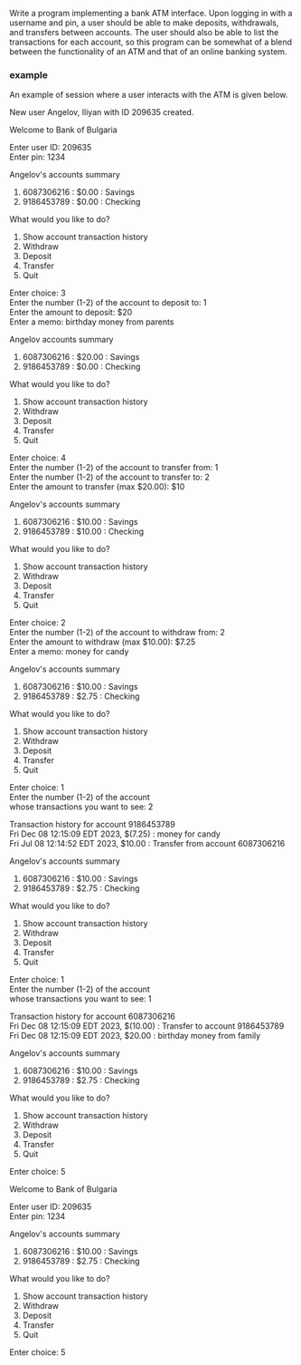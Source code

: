 Write a program implementing a bank ATM interface. Upon logging in with a 
username and pin, a user should be able to make deposits, withdrawals, and 
transfers between accounts. The user should also be able to list the 
transactions for each account, so this program can be somewhat of a blend 
between the functionality of an ATM and that of an online banking system.

### example ###
An example of session where a user interacts with the ATM is given below.

New user Angelov, Iliyan with ID 209635 created.  
  
  
Welcome to Bank of Bulgaria  
  
Enter user ID: 209635  
Enter pin: 1234  
  
  
Angelov's accounts summary  
1) 6087306216 : $0.00 : Savings  
2) 9186453789 : $0.00 : Checking  
  
What would you like to do?  
  1) Show account transaction history  
  2) Withdraw  
  3) Deposit  
  4) Transfer  
  5) Quit  
  
Enter choice: 3  
Enter the number (1-2) of the account to deposit to: 1  
Enter the amount to deposit: $20  
Enter a memo: birthday money from parents  
  
  
Angelov accounts summary  
1) 6087306216 : $20.00 : Savings  
2) 9186453789 : $0.00 : Checking  
  
What would you like to do?  
  1) Show account transaction history  
  2) Withdraw  
  3) Deposit  
  4) Transfer  
  5) Quit  
  
Enter choice: 4  
Enter the number (1-2) of the account to transfer from: 1  
Enter the number (1-2) of the account to transfer to: 2  
Enter the amount to transfer (max $20.00): $10  
  
  
Angelov's accounts summary  
1) 6087306216 : $10.00 : Savings  
2) 9186453789 : $10.00 : Checking  
  
What would you like to do?  
  1) Show account transaction history  
  2) Withdraw  
  3) Deposit  
  4) Transfer  
  5) Quit  
  
Enter choice: 2  
Enter the number (1-2) of the account to withdraw from: 2  
Enter the amount to withdraw (max $10.00): $7.25  
Enter a memo: money for candy  
  
  
Angelov's accounts summary  
1) 6087306216 : $10.00 : Savings   
2) 9186453789 : $2.75 : Checking  
  
What would you like to do?  
  1) Show account transaction history  
  2) Withdraw  
  3) Deposit  
  4) Transfer  
  5) Quit  
  
Enter choice: 1  
Enter the number (1-2) of the account  
whose transactions you want to see: 2  
  
Transaction history for account 9186453789  
Fri Dec 08 12:15:09 EDT 2023, $(7.25) : money for candy  
Fri Jul 08 12:14:52 EDT 2023, $10.00 : Transfer from account 6087306216  
  
  
  
Angelov's accounts summary  
1) 6087306216 : $10.00 : Savings  
2) 9186453789 : $2.75 : Checking  
  
What would you like to do?  
  1) Show account transaction history  
  2) Withdraw  
  3) Deposit  
  4) Transfer  
  5) Quit  
  
Enter choice: 1  
Enter the number (1-2) of the account  
whose transactions you want to see: 1  
  
Transaction history for account 6087306216  
Fri Dec 08 12:15:09 EDT 2023, $(10.00) : Transfer to account 9186453789  
Fri Dec 08 12:15:09 EDT 2023, $20.00 : birthday money from family
  
  
  
Angelov's accounts summary  
1) 6087306216 : $10.00 : Savings  
2) 9186453789 : $2.75 : Checking  
  
What would you like to do?  
  1) Show account transaction history  
  2) Withdraw  
  3) Deposit  
  4) Transfer  
  5) Quit  
  
Enter choice: 5  
  
  
Welcome to Bank of Bulgaria
  
Enter user ID: 209635  
Enter pin: 1234  
  
  
Angelov's accounts summary  
1) 6087306216 : $10.00 : Savings  
2) 9186453789 : $2.75 : Checking  
  
What would you like to do?  
  1) Show account transaction history  
  2) Withdraw  
  3) Deposit  
  4) Transfer  
  5) Quit  
  
Enter choice: 5  


